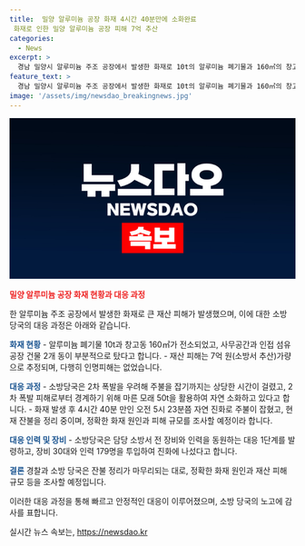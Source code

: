 ```yaml
---
title:  밀양 알루미늄 공장 화재 4시간 40분만에 소화완료
 화재로 인한 밀양 알루미늄 공장 피해 7억 추산
categories:
  - News
excerpt: >
  경남 밀양시 알루미늄 주조 공장에서 발생한 화재로 10t의 알루미늄 폐기물과 160㎡의 창고가 타며 7억 원 이상의 피해 발생. 다행히 인명피해는 없었고, 2차 폭발 우려로 진화에 시간이 걸렸으나 30대의 장비와 179명의 인력을 동원해 화재를 진압. 오전 5시 23분에는 주불이 잡혀 현재는 잔불을 정리하는 중이며, 50t의 마른 모래를 사용해 자연소화 중. 경찰과 소방 당국은 원인과 피해 규모를 조사 중.
feature_text: >
  경남 밀양시 알루미늄 주조 공장에서 발생한 화재로 10t의 알루미늄 폐기물과 160㎡의 창고가 타며 7억 원 이상의 피해 발생. 다행히 인명피해는 없었고, 2차 폭발 우려로 진화에 시간이 걸렸으나 30대의 장비와 179명의 인력을 동원해 화재를 진압. 오전 5시 23분에는 주불이 잡혀 현재는 잔불을 정리하는 중이며, 50t의 마른 모래를 사용해 자연소화 중. 경찰과 소방 당국은 원인과 피해 규모를 조사 중.
image: '/assets/img/newsdao_breakingnews.jpg'
---
```


<p><img src="/assets/img/newsdao_breakingnews.jpg" alt="flaretime 속보" /></p>

<p><b><span style="color: #ee2323;">밀양 알루미늄 공장 화재 현황과 대응 과정</span></b></p>

<p>한 알루미늄 주조 공장에서 발생한 화재로 큰 재산 피해가 발생했으며, 이에 대한 소방 당국의 대응 과정은 아래와 같습니다.</p>

<p><b><span style="color: #1a5490;">화재 현황</span></b>
- 알루미늄 폐기물 10t과 창고동 160㎡가 전소되었고, 사무공간과 인접 섬유공장 건물 2개 동이 부분적으로 탔다고 합니다.
- 재산 피해는 7억 원(소방서 추산)가량으로 추정되며, 다행히 인명피해는 없었습니다.</p>

<p><b><span style="color: #1a5490;">대응 과정</span></b>
- 소방당국은 2차 폭발을 우려해 주불을 잡기까지는 상당한 시간이 걸렸고, 2차 폭발 피해로부터 경계하기 위해 마른 모래 50t을 활용하여 자연 소화하고 있다고 합니다.
- 화재 발생 후 4시간 40분 만인 오전 5시 23분쯤 자연 진화로 주불이 잡혔고, 현재 잔불을 정리 중이며, 정확한 화재 원인과 피해 규모를 조사할 예정이라 합니다.</p>

<p><b><span style="color: #1a5490;">대응 인력 및 장비</span></b>
- 소방당국은 담당 소방서 전 장비와 인력을 동원하는 대응 1단계를 발령하고, 장비 30대와 인력 179명을 투입하여 진화에 나섰다고 합니다.</p>

<p><b><span style="color: #1a5490;">결론</span></b>
경찰과 소방 당국은 잔불 정리가 마무리되는 대로, 정확한 화재 원인과 재산 피해 규모 등을 조사할 예정입니다.</p>

<p>이러한 대응 과정을 통해 빠르고 안정적인 대응이 이루어졌으며, 소방 당국의 노고에 감사를 표합니다.</p>
실시간 뉴스 속보는, <a href="https://newsdao.kr" rel="dofollow">https://newsdao.kr</a>


